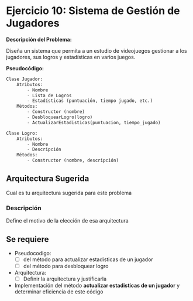 # Ejercicio 10: Sistema de Gestión de Jugadores

**Descripción del Problema:**

Diseña un sistema que permita a un estudio de videojuegos gestionar a los jugadores, sus logros y estadísticas en varios juegos.

**Pseudocódigo:**

```python
Clase Jugador:
    Atributos:
        - Nombre
        - Lista de Logros
        - Estadísticas (puntuación, tiempo jugado, etc.)
    Métodos:
        - Constructor (nombre)
        - DesbloquearLogro(logro)
        - ActualizarEstadisticas(puntuacion, tiempo_jugado)

Clase Logro:
    Atributos:
        - Nombre
        - Descripción
    Métodos:
        - Constructor (nombre, descripción)
```

## Arquitectura Sugerida

Cual es tu arquitectura sugerida para este problema

### Descripción

Define el motivo de la elección de esa arquitectura

## Se requiere

- Pseudocodigo:
  - [ ] del método para actualizar estadisticas de un jugador
  - [ ] del método para desbloquear logro
- Arquitectura:
  - [ ] Definir la arquitectura y justificarla
- Implementación del método **actualizar estadisticas de un jugador** y determinar eficiencia de este código
